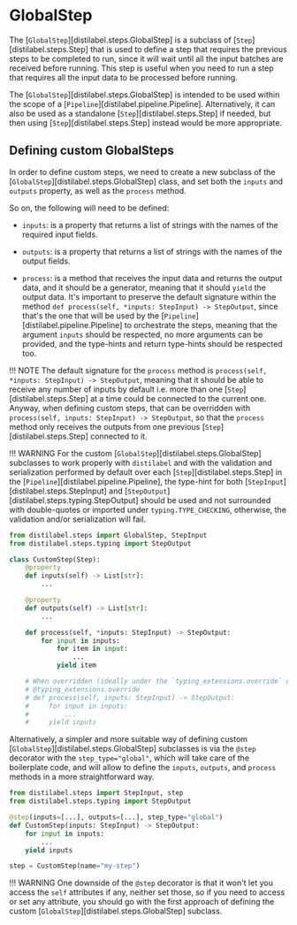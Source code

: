 # GlobalStep

The [`GlobalStep`][distilabel.steps.GlobalStep] is a subclass of [`Step`][distilabel.steps.Step] that is used to define a step that requires the previous steps to be completed to run, since it will wait until all the input batches are received before running. This step is useful when you need to run a step that requires all the input data to be processed before running.

The [`GlobalStep`][distilabel.steps.GlobalStep] is intended to be used within the scope of a [`Pipeline`][distilabel.pipeline.Pipeline]. Alternatively, it can also be used as a standalone [`Step`][distilabel.steps.Step] if needed, but then using [`Step`][distilabel.steps.Step] instead would be more appropriate.

## Defining custom GlobalSteps

In order to define custom steps, we need to create a new subclass of the [`GlobalStep`][distilabel.steps.GlobalStep] class, and set both the `inputs` and `outputs` property, as well as the `process` method.

So on, the following will need to be defined:

- `inputs`: is a property that returns a list of strings with the names of the required input fields.

- `outputs`: is a property that returns a list of strings with the names of the output fields.

- `process`: is a method that receives the input data and returns the output data, and it should be a generator, meaning that it should `yield` the output data. It's important to preserve the default signature within the method `def process(self, *inputs: StepInput) -> StepOutput`, since that's the one that will be used by the [`Pipeline`][distilabel.pipeline.Pipeline] to orchestrate the steps, meaning that the argument `inputs` should be respected, no more arguments can be provided, and the type-hints and return type-hints should be respected too.

!!! NOTE
    The default signature for the `process` method is `process(self, *inputs: StepInput) -> StepOutput`, meaning that it should be able to receive any number of inputs by default i.e. more than one [`Step`][distilabel.steps.Step] at a time could be connected to the current one. Anyway, when defining custom steps, that can be overridden with `process(self, inputs: StepInput) -> StepOutput`, so that the `process` method only receives the outputs from one previous [`Step`][distilabel.steps.Step] connected to it.

!!! WARNING
    For the custom [`GlobalStep`][distilabel.steps.GlobalStep] subclasses to work properly with `distilabel` and with the validation and serialization performed by default over each [`Step`][distilabel.steps.Step] in the [`Pipeline`][distilabel.pipeline.Pipeline], the type-hint for both [`StepInput`][distilabel.steps.StepInput] and [`StepOutput`][distilabel.steps.typing.StepOutput] should be used and not surrounded with double-quotes or imported under `typing.TYPE_CHECKING`, otherwise, the validation and/or serialization will fail.

```python
from distilabel.steps import GlobalStep, StepInput
from distilabel.steps.typing import StepOutput

class CustomStep(Step):
    @property
    def inputs(self) -> List[str]:
        ...

    @property
    def outputs(self) -> List[str]:
        ...

    def process(self, *inputs: StepInput) -> StepOutput:
        for input in inputs:
            for item in input:
                ...
            yield item

    # When overridden (ideally under the `typing_extensions.override` decorator)
    # @typing_extensions.override
    # def process(self, inputs: StepInput) -> StepOutput:
    #     for input in inputs:
    #         ...
    #     yield inputs
```

Alternatively, a simpler and more suitable way of defining custom [`GlobalStep`][distilabel.steps.GlobalStep] subclasses is via the `@step` decorator with the `step_type="global"`, which will take care of the boilerplate code, and will allow to define the `inputs`, `outputs`, and `process` methods in a more straightforward way.

```python
from distilabel.steps import StepInput, step
from distilabel.steps.typing import StepOutput

@step(inputs=[...], outputs=[...], step_type="global")
def CustomStep(inputs: StepInput) -> StepOutput:
    for input in inputs:
        ...
    yield inputs

step = CustomStep(name="my-step")
```

!!! WARNING
    One downside of the `@step` decorator is that it won't let you access the `self` attributes if any, neither set those, so if you need to access or set any attribute, you should go with the first approach of defining the custom [`GlobalStep`][distilabel.steps.GlobalStep] subclass.
